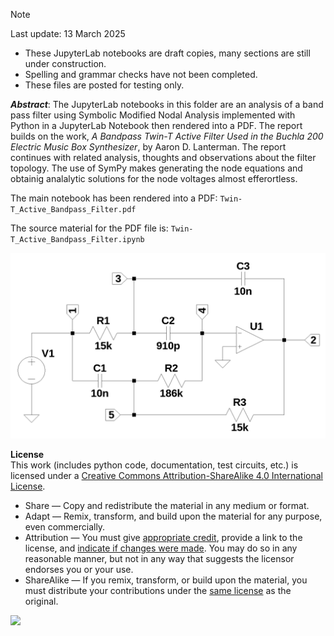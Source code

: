 > [!NOTE]  
> Last update: 13 March 2025  
> - These JupyterLab notebooks are draft copies, many sections are still under construction.  
> - Spelling and grammar checks have not been completed.  
> - These files are posted for testing only.  


***Abstract***: The JupyterLab notebooks in this folder are an analysis of a band pass filter using Symbolic Modified Nodal Analysis implemented with Python in a JupyterLab Notebook then rendered into a PDF. The report builds on the work, *A Bandpass Twin-T Active Filter Used in the Buchla 200 Electric Music Box Synthesizer*, by Aaron D. Lanterman. The report continues with related analysis, thoughts and observations about the filter topology. The use of SymPy makes generating the node equations and obtainig analalytic solutions for the node voltages almost efferortless. 

The main notebook has been rendered into a PDF: `Twin-T_Active_Bandpass_Filter.pdf`

The source material for the PDF file is: `Twin-T_Active_Bandpass_Filter.ipynb`

![Schematic for Bandpass Twin-T Active Filter with componets for the 1000 Hz band pass filter.](Bandpass_Twin-T_Active_Filter.png)

**License**  
This work (includes python code, documentation, test circuits, etc.) is licensed under a [Creative Commons Attribution-ShareAlike 4.0 International License](https://creativecommons.org/licenses/by-sa/4.0/).  

- Share — Copy and redistribute the material in any medium or format.
- Adapt — Remix, transform, and build upon the material for any purpose, even commercially.
- Attribution — You must give [appropriate credit](https://creativecommons.org/licenses/by-sa/4.0/#ref-appropriate-credit), provide a link to the license, and [indicate if changes were made](https://creativecommons.org/licenses/by-sa/4.0/#ref-indicate-changes). You may do so in any reasonable manner, but not in any way that suggests the licensor endorses you or your use.
- ShareAlike — If you remix, transform, or build upon the material, you must distribute your contributions under the [same license](https://creativecommons.org/licenses/by-sa/4.0/#ref-same-license) as the original.

![](https://i.creativecommons.org/l/by-sa/4.0/88x31.png)
